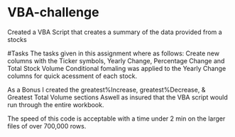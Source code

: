 # VBA-challenge
Created a VBA Script that creates a summary of the data provided from a stocks

#Tasks
The tasks given in this assignment where as follows:
  Create new columns with the Ticker symbols, Yearly Change, Percentage Change and Total Stock Volume
  Conditional fomaling was applied to the Yearly Change columns for quick acessment of each stock.

As a Bonus I created the greatest%Increase, greatest%Decrease, & Greatest Total Volume sections
Aswell as insured that the VBA script would run through the entire workbook.

The speed of this code is acceptable with a time under 2 min on the larger files of over 700,000 rows. 
